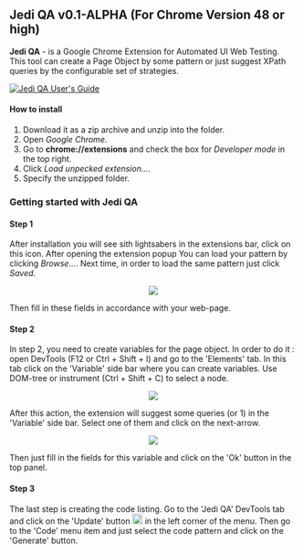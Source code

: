 ## Jedi QA v0.1-ALPHA (For Chrome Version 48 or high)
**Jedi QA** - is a Google Chrome Extension for Automated UI Web Testing. This tool can create a Page Object by some pattern or just suggest XPath queries by the сonfigurable set of strategies.

[![Jedi QA User's Guide](https://img.youtube.com/vi/t4g8YNalGkA/0.jpg)](https://www.youtube.com/watch?v=t4g8YNalGkA)

#### How to install
1. Download it as a zip archive and unzip into the folder.
2. Open *Google Chrome*.
3. Go to **chrome://extensions** and check the box for *Developer mode* in the top right.
4. Click *Load unpecked extension...*.
5. Specify the unzipped folder.

### Getting started with Jedi QA
#### Step 1
After installation you will see sith lightsabers in the extensions bar, click on this icon. After opening the extension popup You can load your pattern by clicking *Browse...*. Next time, in order to load the same pattern just click *Saved*.
<p align="center"><img src ="https://github.com/cyberspaceru/Jedi/blob/master/wiki/imgs/popup.png"/></p>
Then fill in these fields in accordance with your web-page.

#### Step 2
In step 2, you need to create variables for the page object. In order to do it : open DevTools (F12 or Ctrl + Shift + I) and go to the 'Elements' tab. In this tab click on the 'Variable' side bar where you can create variables. Use DOM-tree or instrument (Ctrl + Shift + C) to select a node.

<p align="center"><img src ="https://github.com/cyberspaceru/Jedi/blob/master/imgs/root-readme-02.png"/></p>

After this action, the extension will suggest some queries (or 1) in the 'Variable' side bar. Select one of them and click on the next-arrow.

<p align="center"><img src ="https://github.com/cyberspaceru/Jedi/blob/master/imgs/root-readme-03.png"/></p>

Then just fill in the fields for this variable and click on the 'Ok' button in the top panel.

#### Step 3
The last step is creating the code listing. Go to the 'Jedi QA' DevTools tab and click on the 'Update' button <img src="https://github.com/cyberspaceru/Jedi/blob/master/devtools/tab/img/update.png" height="18"> in the left corner of the menu. Then go to the 'Code' menu item and just select the code pattern and click on the 'Generate' button.
